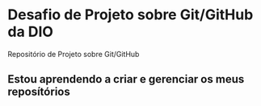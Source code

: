# Desafio de Projeto sobre Git/GitHub da DIO
Repositório de Projeto sobre Git/GitHub

## Estou aprendendo a criar e gerenciar os meus reposítórios

